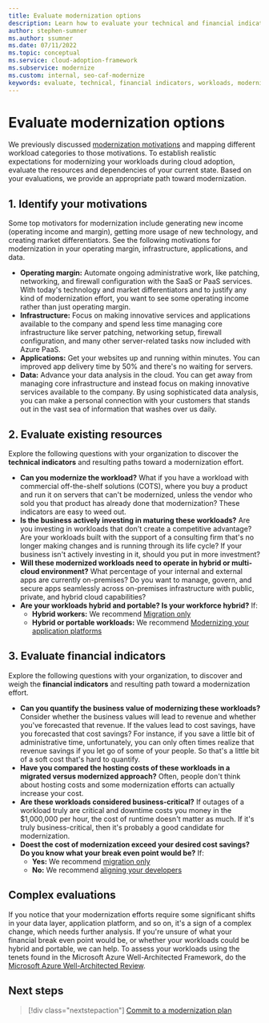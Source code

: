 ```yaml
---
title: Evaluate modernization options
description: Learn how to evaluate your technical and financial indicators to determine which workloads you want to modernize during cloud adoption.
author: stephen-sumner
ms.author: ssumner
ms.date: 07/11/2022
ms.topic: conceptual
ms.service: cloud-adoption-framework
ms.subservice: modernize
ms.custom: internal, seo-caf-modernize
keywords: evaluate, technical, financial indicators, workloads, modernize, cloud adoption framework
---
```

<!--Primary Deliverable: CAF/Modernize/Evaluate-Modernization-Options.md​-->
# Evaluate modernization options

We previously discussed [modernization motivations](envision-cloud-modernization.md) and mapping different workload categories to those motivations. To establish realistic expectations for modernizing your workloads during cloud adoption, evaluate the resources and dependencies of your current state. Based on your evaluations, we provide an appropriate path toward modernization.

## 1. Identify your motivations

Some top motivators for modernization include generating new income (operating income and margin), getting more usage of new technology, and creating market differentiators. See the following motivations for modernization in your operating margin, infrastructure, applications, and data.

- **Operating margin:** Automate ongoing administrative work, like patching, networking, and firewall configuration with the SaaS or PaaS services. With today's technology and market differentiators and to justify any kind of modernization effort, you want to see some operating income rather than just operating margin.
- **Infrastructure:** Focus on making innovative services and applications available to the company and spend less time managing core infrastructure like server patching, networking setup, firewall configuration, and many other server-related tasks now included with Azure PaaS.
- **Applications:** Get your websites up and running within minutes. You can improved app delivery time by 50% and there's no waiting for servers.
- **Data:** Advance your data analysis in the cloud. You can get away from managing core infrastructure and instead focus on making innovative services available to the company. By using sophisticated data analysis, you can make a personal connection with your customers that stands out in the vast sea of information that washes over us daily.

## 2. Evaluate existing resources

Explore the following questions with your organization to discover the **technical indicators** and resulting paths toward a modernization effort.

- **Can you modernize the workload?** What if you have a workload with commercial off-the-shelf solutions (COTS), where you buy a product and run it on servers that can't be modernized, unless the vendor who sold you that product has already done that modernization? These indicators are easy to weed out.
- **Is the business actively investing in maturing these workloads?** Are you investing in workloads that don't create a competitive advantage? Are your workloads built with the support of a consulting firm that's no longer making changes and is running through its life cycle? If your business isn't actively investing in it, should you put in more investment?
- **Will these modernized workloads need to operate in hybrid or multi-cloud environment?** What percentage of your internal and external apps are currently on-premises? Do you want to manage, govern, and secure apps seamlessly across on-premises infrastructure with public, private, and hybrid cloud capabilities?
- **Are your workloads hybrid and portable? Is your workforce hybrid?** If:
  - **Hybrid workers:** We recommend [Migration only](../../get-started/migrate.md)
  - **Hybrid or portable workloads:** We recommend [Modernizing your application platforms](../modernize-disciplines/application-platform-modernization.md)

## 3. Evaluate financial indicators

Explore the following questions with your organization, to discover and weigh the **financial indicators** and resulting path toward a modernization effort.

- **Can you quantify the business value of modernizing these workloads?** Consider whether the business values will lead to revenue and whether you've forecasted that revenue. If the values lead to cost savings, have you forecasted that cost savings? For instance, if you save a little bit of administrative time, unfortunately, you can only often times realize that revenue savings if you let go of some of your people. So that's a little bit of a soft cost that's hard to quantify.
- **Have you compared the hosting costs of these workloads in a migrated versus modernized approach?** Often, people don't think about hosting costs and some modernization efforts can actually increase your cost.
- **Are these workloads considered business-critical?** If outages of a workload truly are critical and downtime costs you money in the $1,000,000 per hour, the cost of runtime doesn't matter as much. If it's truly business-critical, then it's probably a good candidate for modernization.
- **Doest the cost of modernization exceed your desired cost savings? Do you know what your break even point would be?** If:
  - **Yes:** We recommend [migration only](../../get-started/migrate.md)
  - **No:** We recommend [aligning your developers](../modernize-disciplines/developer-alignment-modernization.md)

## Complex evaluations

If you notice that your modernization efforts require some significant shifts in your data layer, application platform, and so on, it's a sign of a complex change, which needs further analysis. If you're unsure of what your financial break even point would be, or whether your workloads could be hybrid and portable, we can help. To assess your workloads using the tenets found in the Microsoft Azure Well-Architected Framework, do the [Microsoft Azure Well-Architected Review](/assessments/?mode=pre-assessment&session=local).

## Next steps

> [!div class="nextstepaction"]
> [Commit to a modernization plan](commit-to-modernization-plan.md)
